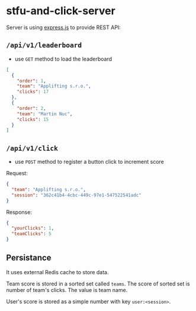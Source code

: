 # stfu-and-click-server

Server is using [express.js](http://expressjs.com) to provide REST API:

## `/api/v1/leaderboard`

- use `GET` method to load the leaderboard

```json
[
  {
    "order": 1,
    "team": "Applifting s.r.o.",
    "clicks": 17
  },
  {
    "order": 2,
    "team": "Martin Nuc",
    "clicks": 15
  }
]
```

## `/api/v1/click`

- use `POST` method to register a button click to increment score

Request:

```json
{
  "team": "Applifting s.r.o.",
  "session": "362c41b4-4cbc-449c-97e1-547522541adc"
}
```

Response:

```json
{
  "yourClicks": 1,
  "teamClicks": 5
}
```

## Persistance

It uses external Redis cache to store data.

Team score is stored in a sorted set called `teams`. The score of sorted set is number of team's clicks. The value is team name.

User's score is stored as a simple number with key `user:<session>`.
